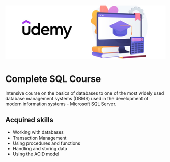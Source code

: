 # <p align="center"> ![alt text](https://github.com/Dimitrov-S-Dev/Complete_SQL/blob/master/udemy_github.jpg) <p>
# Complete SQL Course
Intensive course on the basics of databases to one of the most widely used database management systems (DBMS) used in the development of modern information systems - Microsoft SQL Server. 
## Acquired skills
- Working with databases
- Transaction Management
- Using procedures and functions
- Handling and storing data
- Using the ACID model